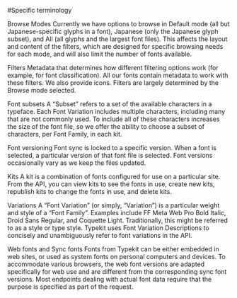 #Specific terminology

Browse Modes
Currently we have options to browse in Default mode (all but Japanese-specific glyphs in a font), Japanese (only the Japanese glyph subset), and All (all glyphs and the largest font files). This affects the layout and content of the filters, which are designed for specific browsing needs for each mode, and will also limit the number of fonts available.

Filters
Metadata that determines how different filtering options work (for example, for font classification). All our fonts contain metadata to work with these filters. We also provide icons. Filters are largely determined by the Browse mode selected.

Font subsets
A “Subset” refers to a set of the available characters in a typeface. Each Font Variation includes multiple characters, including many that are not commonly used. To include all of these characters increases the size of the font file, so we offer the ability to choose a subset of characters, per Font Family, in each kit.

Font versioning
Font sync is locked to a specific version. When a font is selected, a particular version of that font file is selected. Font versions occasionally vary as we keep the files updated.

Kits
A kit is a combination of fonts configured for use on a particular site. From the API, you can view kits to see the fonts in use, create new kits, republish kits to change the fonts in use, and delete kits.

Variations
A “Font Variation” (or simply, “Variation”) is a particular weight and style of a “Font Family”. Examples include FF Meta Web Pro Bold Italic, Droid Sans Regular, and Coquette Light. Traditionally, this might be referred to as a style or type style. Typekit uses Font Variation Descriptions to concisely and unambiguously refer to font variations in the API.


Web fonts and Sync fonts
Fonts from Typekit can be either embedded in web sites, or used as system fonts on personal computers and devices. To accommodate various browsers, the web font versions are adapted specifically for web use and are different from the corresponding sync font versions. Most endpoints dealing with actual font data require that the purpose is specified as part of the request.
